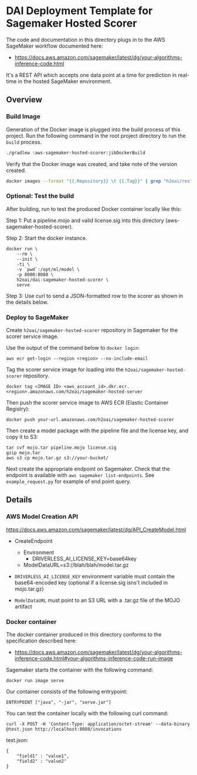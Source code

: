 # DAI Deployment Template for Sagemaker Hosted Scorer

The code and documentation in this directory plugs in to the AWS SageMaker workflow documented here:

* https://docs.aws.amazon.com/sagemaker/latest/dg/your-algorithms-inference-code.html

It's a REST API which accepts one data point at a time for prediction in real-time in the hosted SageMaker environment.


## Overview

### Build Image

Generation of the Docker image is plugged into the build process of this project.
Run the following command in the root project directory to run the `build` process.

```bash
./gradlew :aws-sagemaker-hosted-scorer:jibDockerBuild
```

Verify that the Docker image was created, and take note of the version created.

```bash
docker images --format "{{.Repository}} \t {{.Tag}}" | grep "h2oai/rest-scorer"
```

### Optional: Test the build

After building, run to test the produced Docker container locally like this:

Step 1:  Put a pipeline.mojo and valid license.sig into this directory (aws-sagemaker-hosted-scorer).

Step 2:  Start the docker instance.

```
docker run \
    --rm \
    --init \
    -ti \
    -v `pwd`:/opt/ml/model \
    -p 8080:8080 \
    h2oai/dai-sagemaker-hosted-scorer \
    serve
```

Step 3:  Use curl to send a JSON-formatted row to the scorer as shown in the details below.


### Deploy to SageMaker

Create `h2oai/sagemaker-hosted-scorer` repository in Sagemaker for the scorer service image.

Use the output of the command below to `docker login`:

```
aws ecr get-login --region <region> --no-include-email
```

Tag the scorer service image for loading into the `h2oai/sagemaker-hosted-scorer` repository.

```
docker tag <IMAGE ID> <aws_account_id>.dkr.ecr.<region>.amazonaws.com/h2oai/sagemaker-hosted-server
```

Then push the scorer service image to AWS ECR (Elastic Container Registry):

```
docker push your-url.amazonaws.com/h2oai/sagemaker-hosted-scorer
```

Then create a model package with the pipeline file and the license key, and copy it to S3:

```
tar cvf mojo.tar pipeline.mojo license.sig
gzip mojo.tar
aws s3 cp mojo.tar.gz s3://your-bucket/
```

Next create the appropriate endpoint on Sagemaker.
Check that the endpoint is available with `aws sagemaker list-endpoints`.
See `example_request.py` for example of end point query.


## Details

### AWS Model Creation API

https://docs.aws.amazon.com/sagemaker/latest/dg/API_CreateModel.html

* CreateEndpoint
	* Environment
		* DRIVERLESS\_AI\_LICENSE\_KEY=base64key
	* ModelDataURL=s3://blah/blah/model.tar.gz


* `DRIVERLESS_AI_LICENSE_KEY` environment variable must contain the base64-encoded key (optional if a license.sig isns't included in mojo.tar.gz)
* `ModelDataURL` must point to an S3 URL with a .tar.gz file of the MOJO artifact


### Docker container

The docker container produced in this directory conforms to the specification described here:

* https://docs.aws.amazon.com/sagemaker/latest/dg/your-algorithms-inference-code.html#your-algorithms-inference-code-run-image

Sagemaker starts the container with the following command:

```
docker run image serve
```

Our container consists of the following entrypoint:

```
ENTRYPOINT ["java", "-jar", "serve.jar"]
```

You can test the container locally with the following curl command:

```
curl -X POST -H 'Content-Type: application/octet-stream' --data-binary @test.json http://localhost:8080/invocations
```

test.json:

```
{
    "field1" : "value1",
    "field2" : "value2"
}
```
